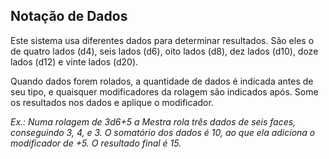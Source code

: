 ## **Notação de Dados**

Este sistema usa diferentes dados para determinar resultados. São eles o de quatro lados (d4), seis lados (d6), oito lados (d8), dez lados (d10), doze lados (d12) e vinte lados (d20).

Quando dados forem rolados, a quantidade de dados é indicada antes de seu tipo, e quaisquer modificadores da rolagem são indicados após. Some os resultados nos dados e aplique o modificador.

*Ex.: Numa rolagem de 3d6+5 a Mestra rola três dados de seis faces, conseguindo 3, 4, e 3\. O somatório dos dados é 10, ao que ela adiciona o modificador de \+5. O resultado final é 15\.*

